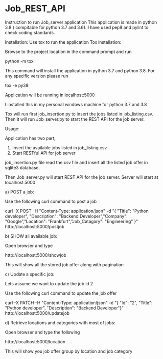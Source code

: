 # Job_REST_API

Instruction to run Job_server application
This application is made in python 3.8 ( compitable for python 3.7 and 3.6). I have used pep8 and pylint to check coding standards.

Installation: Use tox to run the application
Tox installation:

Browse to the project location in the command prompt and run

python -m tox

This command will install the application in python 3.7 and python 3.8. For any specific version please run

tox -e py38

Application will be running in localhost:5000

I installed this in my personal windows machine for python 3.7 and 3.8

Tox will run first job_insertion.py to insert the jobs listed in job_listing.csv. Then it will run Job_server.py to start the REST API for the job server.



Usage:

Application has two part,

1. Insert the available jobs listed in job_listing.csv
2. Start RESTful APi for job server

job_insertion.py file read the csv file and insert all the listed job offer in sqlite3 database.

Then Job_server.py will start REST API for the job server. Server will start at localhost:5000

a) POST a job:

Use the following curl command to post a job

curl -X POST -H "Content-Type: application/json" -d "{ \"Title\": \"Python developer\", \"Description\": \"Backend Developer\",\"Company\": \"Google\",\"Location\": \"Frankfurt\",\"Job_Catagory\": \"Engineering\" }" http://localhost:5000/postjob

b) SHOW all available job:

Open browser and type

http://localhost:5000/showjob

This will show all the stored job offer along with pagination


c) Update a specific job:

Lets assume we want to update the job id 2

Use the following curl command to update the job offer

curl -X PATCH -H "Content-Type: application/json" -d "{ \"Id\": \"2\", \"Title\": \"Python developer\", \"Description\": \"Backend Developer\"}" http://localhost:5000/updatejob

d) Retrieve locations and categories with most of jobs:

Open browser and type the following

http://localhost:5000/location

This will show you job offer group by location and job category




